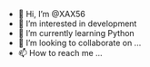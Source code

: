 - 👋 Hi, I’m @XAX56
- 👀 I’m interested in development
- 🌱 I’m currently learning Python
- 💞️ I’m looking to collaborate on ...
- 📫 How to reach me ...

<!---
XAX56/XAX56 is a ✨ special ✨ repository because its `README.md` (this file) appears on your GitHub profile.
You can click the Preview link to take a look at your changes.
--->

